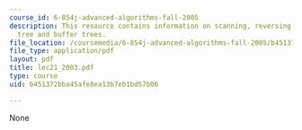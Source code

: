```yaml
---
course_id: 6-854j-advanced-algorithms-fall-2005
description: This resource contains information on scanning, reversing an array, search
  tree and buffer trees.
file_location: /coursemedia/6-854j-advanced-algorithms-fall-2005/b451372bba45afe8ea13b7eb1bd57b06_lec21_2003.pdf
file_type: application/pdf
layout: pdf
title: lec21_2003.pdf
type: course
uid: b451372bba45afe8ea13b7eb1bd57b06

---
```

None